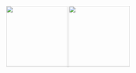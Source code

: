 <!--
[![Yuri's GitHub stats](https://github-readme-stats.vercel.app/api?username=yurifalves&show_icons=true&theme=chartreuse-dark&show_owner=true)](https://github.com/yurifalves?tab=repositories)

[![Yuri's Top Langs](https://github-readme-stats.vercel.app/api/top-langs/?username=yurifalves&show_icons=true&theme=chartreuse-dark&show_owner=true&hide=jupyter%20notebook&layout=compact&langs_count=10)](https://github.com/yurifalves?tab=repositories)


OBS: height="167em" / height="180em"
-->

<div align="center">
  <a href="https://github.com/yurifalves?tab=repositories">
  <img height="167em" src="https://github-readme-stats.vercel.app/api?username=yurifalves&show_icons=true&theme=chartreuse-dark&include_all_commits=true&count_private=true&cache_seconds=1800">
  <img height="167em" src="https://github-readme-stats.vercel.app/api/top-langs/?username=yurifalves&theme=chartreuse-dark&hide=jupyter%20notebook&layout=compact&langs_count=7&cache_seconds=1800">
</div>
